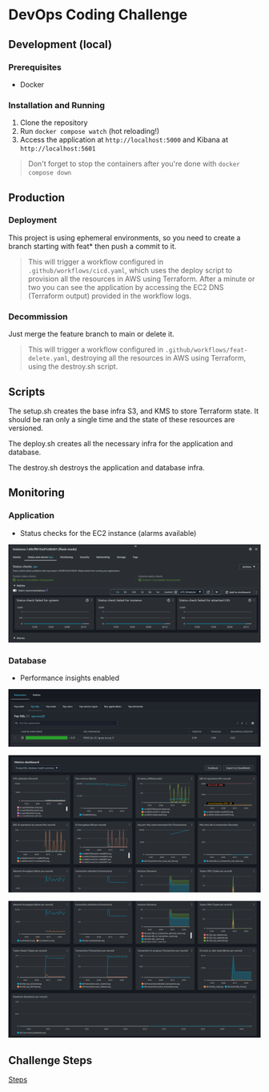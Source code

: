 # DevOps Coding Challenge

## Development (local)

### Prerequisites

- Docker

### Installation and Running

1. Clone the repository
2. Run `docker compose watch` (hot reloading!)
3. Access the application at `http://localhost:5000` and Kibana at `http://localhost:5601`

> Don't forget to stop the containers after you're done with `docker compose down`

## Production

### Deployment

This project is using ephemeral environments, so you need to create a branch starting with feat* then push a commit to it.

> This will trigger a workflow configured in `.github/workflows/cicd.yaml`, which uses the deploy script to provision all the resources in AWS using Terraform.
> After a minute or two you can see the application by accessing the EC2 DNS (Terraform output) provided in the workflow logs.

### Decommission

Just merge the feature branch to main or delete it.

> This will trigger a workflow configured in `.github/workflows/feat-delete.yaml`, destroying all the resources in AWS using Terraform, using the destroy.sh script.

## Scripts

The setup.sh creates the base infra S3, and KMS to store Terraform state. It should be ran only a single time and the state of these resources are versioned.

The deploy.sh creates all the necessary infra for the application and database.

The destroy.sh destroys the application and database infra.

## Monitoring

### Application

- Status checks for the EC2 instance (alarms available)

![](images/ec2_status_checks.png)

### Database

- Performance insights enabled

![](images/rds_query_exec_time.png)

![](images/rds_metrics_dash.png)

![](images/rds_metrics_dash2.png)

## Challenge Steps

[Steps](Steps.md)
